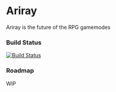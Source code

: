 # Ariray
Ariray is the future of the RPG gamemodes

### Build Status
[![Build Status](https://travis-ci.com/cadox8/Ariray.svg?branch=master)](https://travis-ci.com/cadox8/Ariray)

### Roadmap
WIP